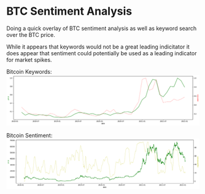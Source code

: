# BTC Sentiment Analysis

Doing a quick overlay of BTC sentiment analysis as well as keyword search over the BTC price.

While it appears that keywords would not be a great leading indicitator it does appear that sentiment could potentially be used as a leading indicator for market spikes.

Bitcoin Keywords:
![Bitcoin Keywords](https://github.com/AlexMorris10x/bitcoinSentimentAnalysis/blob/main/bitcoinGoogleTrends.png?raw=true)

Bitcoin Sentiment:
![Bitcoin Sentiment](https://github.com/AlexMorris10x/bitcoinSentimentAnalysis/blob/main/bitcoinSentiment.png?raw=true)

